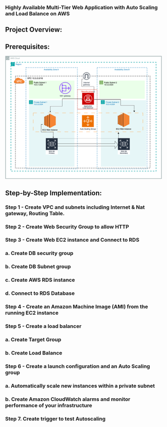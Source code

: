 ### Highly Available Multi-Tier Web Application with Auto Scaling and Load Balance on AWS

## Project Overview: 


## Prerequisites:


![Project-08 Architecture](images/Project-08.drawio.png)

## Step-by-Step Implementation:

### Step 1 - Create VPC and subnets including Internet & Nat gateway, Routing Table.

### Step 2 -  Create Web Security Group to allow HTTP

### Step 3 -  Create Web EC2 instance and Connect to RDS
### a. Create DB security group
### b. Create DB Subnet group
### c. Create AWS RDS instance
### d. Connect to RDS Database

### Step 4 - Create an Amazon Machine Image (AMI) from the running EC2 instance

### Step 5 - Create a load balancer
### a. Create Target Group
### b. Create Load Balance

### Step 6 - Create a launch configuration and an Auto Scaling group
### a. Automatically scale new instances within a private subnet
### b. Create Amazon CloudWatch alarms and monitor performance of your infrastructure

### Step 7. Create trigger to test Autoscaling
